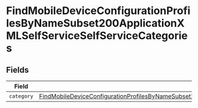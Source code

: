 # FindMobileDeviceConfigurationProfilesByNameSubset200ApplicationXMLSelfServiceSelfServiceCategories


## Fields

| Field                                                                                                                                                                                                                                               | Type                                                                                                                                                                                                                                                | Required                                                                                                                                                                                                                                            | Description                                                                                                                                                                                                                                         |
| --------------------------------------------------------------------------------------------------------------------------------------------------------------------------------------------------------------------------------------------------- | --------------------------------------------------------------------------------------------------------------------------------------------------------------------------------------------------------------------------------------------------- | --------------------------------------------------------------------------------------------------------------------------------------------------------------------------------------------------------------------------------------------------- | --------------------------------------------------------------------------------------------------------------------------------------------------------------------------------------------------------------------------------------------------- |
| `category`                                                                                                                                                                                                                                          | [FindMobileDeviceConfigurationProfilesByNameSubset200ApplicationXMLSelfServiceSelfServiceCategoriesCategory](../../models/operations/findmobiledeviceconfigurationprofilesbynamesubset200applicationxmlselfserviceselfservicecategoriescategory.md) | :heavy_minus_sign:                                                                                                                                                                                                                                  | N/A                                                                                                                                                                                                                                                 |